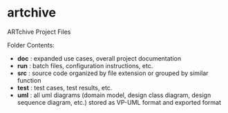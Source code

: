 # artchive

ARTchive Project Files

Folder Contents:
* __doc__ : expanded use cases, overall project documentation
* __run__ : batch files, configuration instructions, etc.
* __src__ : source code organized by file extension or grouped by similar function
* __test__ : test cases, test results, etc.
* __uml__ : all uml diagrams (domain model, design class diagram, design sequence diagram, etc.) stored as VP-UML format and exported format
